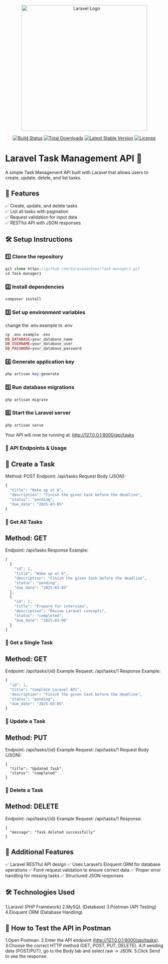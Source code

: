 <p align="center"><a href="https://laravel.com" target="_blank"><img src="https://raw.githubusercontent.com/laravel/art/master/logo-lockup/5%20SVG/2%20CMYK/1%20Full%20Color/laravel-logolockup-cmyk-red.svg" width="400" alt="Laravel Logo"></a></p>

<p align="center">
<a href="https://github.com/laravel/framework/actions"><img src="https://github.com/laravel/framework/workflows/tests/badge.svg" alt="Build Status"></a>
<a href="https://packagist.org/packages/laravel/framework"><img src="https://img.shields.io/packagist/dt/laravel/framework" alt="Total Downloads"></a>
<a href="https://packagist.org/packages/laravel/framework"><img src="https://img.shields.io/packagist/v/laravel/framework" alt="Latest Stable Version"></a>
<a href="https://packagist.org/packages/laravel/framework"><img src="https://img.shields.io/packagist/l/laravel/framework" alt="License"></a>
</p>

# Laravel Task Management API 🚀

A simple Task Management API built with Laravel that allows users to create, update, delete, and list tasks.

## 📌 Features
✅ Create, update, and delete tasks  
✅ List all tasks with pagination  
✅ Request validation for input data  
✅ RESTful API with JSON responses  

## 🛠 Setup Instructions

### 1️⃣ Clone the repository
```php
git clone https://github.com/SaravananSven/Task-manager1.git
cd Task-manager1
```

### 2️⃣ Install dependencies
```php
composer install
```
### 3️⃣ Set up environment variables
change the .env.example to .env
```php
cp .env.example .env
DB_DATABASE=your_database_name
DB_USERNAME=your_database_user
DB_PASSWORD=your_database_password
```

### 4️⃣ Generate application key
```php
php artisan key:generate
```

### 5️⃣ Run database migrations
```php
php artisan migrate
```

### 6️⃣ Start the Laravel server
```php
php artisan serve
```
Your API will now be running at:
http://127.0.0.1:8000/api/tasks


### 🔗 API Endpoints & Usage
## 📌 Create a Task
Method: POST
Endpoint: /api/tasks
Request Body (JSON):
```php
{
  "title": "Wake up at 6",
  "description": "Finish the given task before the deadline",
  "status": "pending",
  "due_date": "2025-03-05"
}
```

### 📌 Get All Tasks
## Method: GET
Endpoint: /api/tasks
Response Example:
```php
[
  {
    "id": 1,
    "title": "Wake up at 6",
    "description": "Finish the given task before the deadline",
    "status": "pending",
    "due_date": "2025-03-05"
  },
  {
    "id": 2,
    "title": "Prepare for interview",
    "description": "Review Laravel concepts",
    "status": "completed",
    "due_date": "2025-03-06"
  }
]
```
### 📌 Get a Single Task
## Method: GET
Endpoint: /api/tasks/{id}
Example Request: /api/tasks/1
Response Example:
```php
{
  "id": 1,
  "title": "Complete Laravel API",
  "description": "Finish the given task before the deadline",
  "status": "pending",
  "due_date": "2025-03-05"
}
```
### 📌 Update a Task
##  Method: PUT
Endpoint: /api/tasks/{id}
Example Request: /api/tasks/1
Request Body (JSON):
```
{
  "title": "Updated Task",
  "status": "completed"
}
```
### 📌 Delete a Task
## Method: DELETE
Endpoint: /api/tasks/{id}
Example Request: /api/tasks/1
Response:
```
{
  "message": "Task deleted successfully"
}
```
## 🎯 Additional Features
✅ Laravel RESTful API design
✅ Uses Laravel’s Eloquent ORM for database operations
✅ Form request validation to ensure correct data
✅ Proper error handling for missing tasks
✅ Structured JSON responses

## 🛠 Technologies Used
1.Laravel (PHP Framework)
2.MySQL (Database)
3.Postman (API Testing)
4.Eloquent ORM (Database Handling)

## 📌 How to Test the API in Postman
1.Open Postman.
2.Enter the API endpoint (http://127.0.0.1:8000/api/tasks).
3.Choose the correct HTTP method (GET, POST, PUT, DELETE).
4.If sending data (POST/PUT), go to the Body tab and select raw → JSON.
5.Click Send to see the response.
